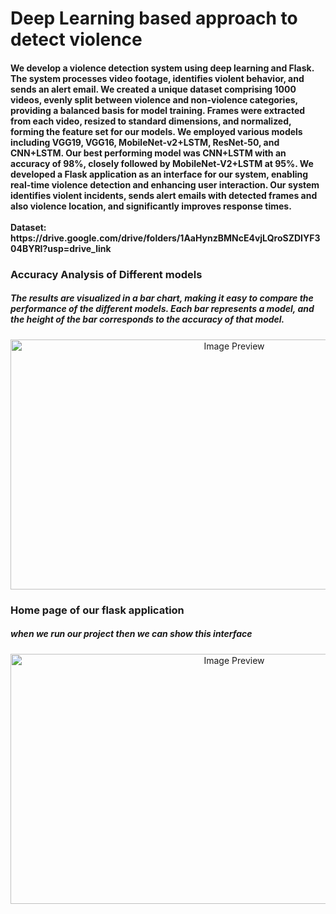 <h1>Deep Learning based approach to detect violence</h1>
<h4>We develop a violence detection system using deep learning and Flask. The system processes video footage, identifies violent behavior, and sends an alert email. We created a unique dataset comprising 1000 videos, evenly split between violence and non-violence categories, providing a balanced basis for model training. Frames were extracted from each video, resized to standard dimensions, and normalized, forming the feature set for our models. We employed various models including VGG19, VGG16, MobileNet-v2+LSTM, ResNet-50, and CNN+LSTM. Our best performing model was CNN+LSTM with an accuracy of 98%, closely followed by MobileNet-V2+LSTM at 95%. We developed a Flask application as an interface for our system, enabling real-time violence detection and enhancing user interaction. Our system identifies violent incidents, sends alert emails with detected frames and also violence location, and significantly improves response times.<br><br>
Dataset: https://drive.google.com/drive/folders/1AaHynzBMNcE4vjLQroSZDIYF304BYRI?usp=drive_link
</h4>
<h3>Accuracy Analysis of Different models</h3>
<h5>The results are visualized in a bar chart, making it easy to compare the performance of the different models. Each bar represents a model, and the height of the bar corresponds to the accuracy of that model.</h5>
<div style="text-align:center;">
    <img src="https://github.com/Nirob-0812/Violence-Detection/assets/75689692/1fca968a-b7ab-46ef-a114-7d451a8f6c8a" alt="Image Preview" width="700" height="400">
</div>
<h3>Home page of our flask application</h3>
<h5>when we run our project then we can show this interface</h5>
<div style="text-align:center;">
    <img src="https://github.com/Nirob-0812/Violence-Detection/assets/75689692/53c78495-62de-49af-ab06-8f278a1ddc12" alt="Image Preview" width="700" height="400">
</div>




